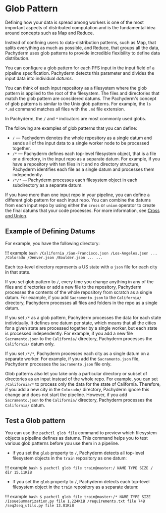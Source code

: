 # Glob Pattern

Defining how your data is spread among workers is one of the most important
aspects of distributed computation and is the fundamental idea around concepts
such as Map and Reduce.

Instead of confining users to data-distribution patterns, such as Map, that
splits everything as much as possible, and Reduce, that groups all the data,
Pachyderm uses glob patterns to provide incredible flexibility to define data
distribution.

You can configure a glob pattern for each PFS input in the input field of a
pipeline specification. Pachyderm detects this parameter and divides the input
data into individual _datums_.

You can think of each input repository as a filesystem where the glob pattern is
applied to the root of the filesystem. The files and directories that match the
glob pattern are considered datums. The Pachyderm's concept of glob patterns is
similar to the Unix glob patterns. For example, the `ls *.md` command matches
all files with the `.md` file extension.

In Pachyderm, the `/` and `*` indicators are most commonly used globs.

The following are examples of glob patterns that you can define:

-   `/` — Pachyderm denotes the whole repository as a single datum and sends all
    of the input data to a single worker node to be processed together.
-   `/*` — Pachyderm defines each top-level filesystem object, that is a file or
    a directory, in the input repo as a separate datum. For example, if you have
    a repository with ten files in it and no directory structure, Pachyderm
    identifies each file as a single datum and processes them independently.
-   `/*/*` — Pachyderm processes each filesystem object in each subdirectory as
    a separate datum.

<!-- Add the ohmyglob examples here-->

If you have more than one input repo in your pipeline, you can define a
different glob pattern for each input repo. You can combine the datums from each
input repo by using either the `cross` or `union` operator to create the final
datums that your code processes. For more information, see
[Cross and Union](cross-union.md).

## Example of Defining Datums

For example, you have the following directory:

!!! example
`bash /California /San-Francisco.json /Los-Angeles.json ... /Colorado /Denver.json /Boulder.json ... ...`

Each top-level directory represents a US state with a `json` file for each city
in that state.

If you set glob pattern to `/`, every time you change anything in any of the
files and directories or add a new file to the repository, Pachyderm processes
the contents of the whole repository from scratch as a single datum. For
example, if you add `Sacramento.json` to the `California/` directory, Pachyderm
processes all files and folders in the repo as a single datum.

If you set `/*` as a glob pattern, Pachyderm processes the data for each state
individually. It defines one datum per state, which means that all the cities
for a given state are processed together by a single worker, but each state is
processed independently. For example, if you add a new file `Sacramento.json` to
the `California/` directory, Pachyderm processes the `California/` datum only.

If you set `/*/*`, Pachyderm processes each city as a single datum on a separate
worker. For example, if you add the `Sacramento.json` file, Pachyderm processes
the `Sacramento.json` file only.

Glob patterns also let you take only a particular directory or subset of
directories as an input instead of the whole repo. For example, you can set
`/California/*` to process only the data for the state of California. Therefore,
if you add a new city in the `Colorado/` directory, Pachyderm ignore this change
and does not start the pipeline. However, if you add `Sacramento.json` to the
`California/` directory, Pachyderm processes the `California/` datum.

## Test a Glob pattern

You can use the `pachctl glob file` command to preview which filesystem objects
a pipeline defines as datums. This command helps you to test various glob
patterns before you use them in a pipeline.

-   If you set the `glob` property to `/`, Pachyderm detects all top-level
    filesystem objects in the `train` repository as one datum:

!!! example
`bash $ pachctl glob file train@master:/ NAME TYPE SIZE / dir 15.11KiB`

-   If you set the `glob` property to `/`, Pachyderm detects each top-level
    filesystem object in the `train` repository as a separate datum:

!!! example
`bash $ pachctl glob file train@master:/* NAME TYPE SIZE /IssueSummarization.py file 1.224KiB /requirements.txt file 74B /seq2seq_utils.py file 13.81KiB`
